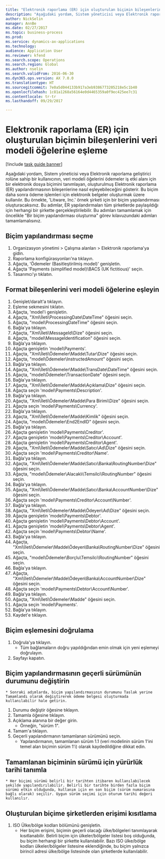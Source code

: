 ```yaml
--- 
title: "Elektronik raporlama (ER) için oluşturulan biçimin bileşenlerini veri modeli öğelerine eşleme"
description: "Aşağıdaki yordam, Sistem yöneticisi veya Elektronik raporlama geliştirici rolüne sahip bir kullanıcının, veri modeli öğelerini ödemeler iş etki alanı için bir elektronik dosya biçimini tanımlayan, oluşturulmuş Elektronik raporlama (ER) yapılandırmasının bileşenlerine nasıl eşleyebileceğini gösterir."
author: NickSelin
manager: AnnBe
ms.date: 02/27/2017
ms.topic: business-process
ms.prod: 
ms.service: dynamics-ax-applications
ms.technology: 
audience: Application User
ms.reviewer: kfend
ms.search.scope: Operations
ms.search.region: Global
ms.author: nselin
ms.search.validFrom: 2016-06-30
ms.dyn365.ops.version: AX 7.0.0
ms.translationtype: HT
ms.sourcegitcommit: 7e0a5d044133b917a3eb9386773205218e5c1b40
ms.openlocfilehash: 1c81a1268a56164e0d4465359a0f9ec425ee7c31
ms.contentlocale: tr-tr
ms.lasthandoff: 09/29/2017

---
```

# <a name="map-components-of-the-created-format-to-data-model-elements-for-electronic-reporting-er"></a>Elektronik raporlama (ER) için oluşturulan biçimin bileşenlerini veri modeli öğelerine eşleme

[!include [task guide banner](../../includes/task-guide-banner.md)]

Aşağıdaki yordam, Sistem yöneticisi veya Elektronik raporlama geliştirici rolüne sahip bir kullanıcının, veri modeli öğelerini ödemeler iş etki alanı için bir elektronik dosya biçimini tanımlayan, oluşturulmuş Elektronik raporlama (ER) yapılandırmasının bileşenlerine nasıl eşleyebileceğini gösterir. Bu biçim daha sonra ödeme işlemleri için elektronik belgeler oluşturmak üzere kullanılır. Bu örnekte, 'Litware, Inc.' örnek şirketi için bir biçim yapılandırması oluşturacaksınız. Bu adımlar, ER yapılandırmaları tüm şirketlerde paylaşıldığı için herhangi bir şirkette gerçekleştirilebilir. Bu adımları tamamlamak için öncelikle "Bir biçim yapılandırması oluşturma" görev kılavuzundaki adımları tamamlamalısınız.


## <a name="select-a-format-configuration"></a>Biçim yapılandırması seçme
1. Organizasyon yönetimi > Çalışma alanları > Elektronik raporlama'ya gidin.
2. Raporlama konfigürasyonları'na tıklayın.
3. Ağaçta, 'Ödemeler (Basitleştirilmiş model)' genişletin.
4. Ağaçta 'Payments (simplified model)\BACS (UK fictitious)' seçin.
5. Tasarımcı'yı tıklatın.

## <a name="map-format-components-to-data-model-elements"></a>Format bileşenlerini veri modeli öğelerine eşleyin
1. Genişlet/daralt'a tıklayın.
2. Eşleme sekmesini tıklatın.
3. Ağaçta, 'model'i genişletin.
4. Ağaçta, "Xml\İleti\ProcessingDate\DateTime" öğesini seçin.
5. Ağaçta, "model\ProcessingDateTime" öğesini seçin.
6. Bağla'ya tıklayın.
7. Ağaçta, "Xml\İleti\MessageId\Dize" öğesini seçin.
8. Ağaçta, "model\MessageIdentification" öğesini seçin.
9. Bağla'ya tıklayın.
10. Ağaçta genişletin 'model\Payments'.
11. Ağaçta, "Xml\İleti\Ödemeler\Madde\Tutar\Dize" öğesini seçin.
12. Ağaçta, "model\Ödemeler\InstructedAmount" öğesini seçin.
13. Bağla'ya tıklayın.
14. Ağaçta, "Xml\İleti\Ödemeler\Madde\TransDate\DateTime" öğesini seçin.
15. Ağaçta, "model\Ödemeler\TransactionDate" öğesini seçin.
16. Bağla'ya tıklayın.
17. Ağaçta, "Xml\İleti\Ödemeler\Madde\Açıklama\Dize" öğesini seçin.
18. Ağaçta seçin 'model\Payments\Description'.
19. Bağla'ya tıklayın.
20. Ağaçta, "Xml\İleti\Ödemeler\Madde\Para Birimi\Dize" öğesini seçin.
21. Ağaçta seçin 'model\Payments\Currency'.
22. Bağla'ya tıklayın.
23. Ağaçta, "Xml\İleti\Ödemeler\Madde\Kimlik" öğesini seçin.
24. Ağaçta, "model\Ödemeler\End2EndID" öğesini seçin.
25. Bağla'ya tıklayın.
26. Ağaçta genişletin 'model\Payments\Creditor'.
27. Ağaçta genişletin 'model\Payments\Creditor\Account'.
28. Ağaçta genişletin 'model\Payments\Creditor\Agent'.
29. Ağaçta, "Xml\İleti\Ödemeler\Madde\Satıcı\Ad\Dize" öğesini seçin.
30. Ağaçta seçin 'model\Payments\Creditor\Name'.
31. Bağla'ya tıklayın.
32. Ağaçta, "Xml\İleti\Ödemeler\Madde\Satıcı\Banka\RoutingNumber\Dize" öğesini seçin.
33. Ağaçta, "model\Ödemeler\Alacaklı\Temsilci\RoutingNumber" öğesini seçin.
34. Bağla'ya tıklayın.
35. Ağaçta, "Xml\İleti\Ödemeler\Madde\Satıcı\Banka\AccountNumber\Dize" öğesini seçin.
36. Ağaçta seçin 'model\Payments\Creditor\Account\Number'.
37. Bağla'ya tıklayın.
38. Ağaçta, "Xml\İleti\Ödemeler\Madde\Ödeyen\Ad\Dize" öğesini seçin.
39. Ağaçta genişletin 'model\Payments\Debtor'.
40. Ağaçta genişletin 'model\Payments\Debtor\Account'.
41. Ağaçta genişletin 'model\Payments\Debtor\Agent'.
42. Ağaçta seçin 'model\Payments\Debtor\Name'.
43. Bağla'ya tıklayın.
44. Ağaçta, "Xml\İleti\Ödemeler\Madde\Ödeyen\Banka\RoutingNumber\Dize" öğesini seçin.
45. Ağaçta, "model\Ödemeler\Borçlu\Temsilci\RoutingNumber" öğesini seçin.
46. Bağla'ya tıklayın.
47. Ağaçta, "Xml\İleti\Ödemeler\Madde\Ödeyen\Banka\AccountNumber\Dize" öğesini seçin.
48. Ağaçta seçin 'model\Payments\Debtor\Account\Number'.
49. Bağla'ya tıklayın.
50. Ağaçta, "Xml\İleti\Ödemeler\Madde" öğesini seçin.
51. Ağaçta seçin 'model\Payments'.
52. Bağla'ya tıklayın.
53. Kaydet'e tıklayın.

## <a name="validate-format-mapping"></a>Biçim eşlemesini doğrulama
1. Doğrula'ya tıklayın.
    * Tüm bağlamaların doğru yapıldığından emin olmak için yeni eşlemeyi doğrulayın.  
2. Sayfayı kapatın.

## <a name="change-status-of-the-current-version-of-format-configuration"></a>Biçim yapılandırmasının geçerli sürümünün durumunu değiştirin
    * Sonraki adımlarda, biçim yapılandırmasının durumunu Taslak yerine Tamamlandı olarak değiştirerek ödeme belgesi oluşturmada kullanılabilir hale getirin.  
1. Durumu değiştir öğesine tıklayın.
2. Tamamla öğesine tıklayın.
3. Açıklama alanına bir değer girin.
    * Örneğin, "sürüm 1".  
4. Tamam'a tıklayın.
5. Geçerli yapılandırmanın tamamlanan sürümünü seçin.
    * Yapılandırmanın, tamamlanan sürüm 1.1 (veri modelinin sürüm 1'ini temel alan biçimin sürüm 1'i) olarak kaydedildiğine dikkat edin.  

## <a name="define-effective-date-for-completed-version-of-format"></a>Tamamlanan biçiminin sürümü için yürürlük tarihi tanımla
    * Her biçimi sürümü belirli bir tarihten itibaren kullanılabilecek şekilde yapılandırılabilir. Belirli bir tarihte birden fazla biçim sürümü etkin olduğunda, kullanım için en son biçim (sürüm numarasına bağlı olarak) seçilir. Uygun sürüm seçimi için oturum tarihi değeri kullanılır.  

## <a name="restrict-access-to-created-format-from-companies"></a>Oluşturulan biçime şirketlerden erişimi kısıtlama
1. ISO Ülke/bölge kodları bölümünü genişletin.
    * Her biçim erişimi, biçimin geçerli olacağı ülke/bölgeleri tanımlayarak kısıtlanabilir. Belirli biçim için ülkeler/bölgeler listesi boş olduğunda, bu biçim herhangi bir şirkette kullanılabilir. Bazı ISO ülke/bölge kodları ülkeler/bölgeler listesine eklendiğinde, bu biçim yalnızca birincil adresi ülke/bölge listesinde olan şirketlerde kullanılabilir.  


